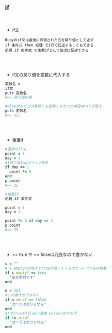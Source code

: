 ## if 
<br>

- if文  
```
Rubyのif文は最後に評価された式を戻り値として返す
if 条件式 then 処理 で1行で記述することもできる
処理 if 条件式 で後置ifとして簡潔に記述できる
```
<br>
<br>

- if文の戻り値を変数に代入する  
```rb
変数名 = 
if文
puts 変数名
#=> 戻り値の値

#elseがなくどの条件にも合致しなかった場合はnilが返る
puts 変数名
#=> nil
```
<br>
<br>

- 後置if  
```rb
#通常のif文
point = 7
day = 1
#1日であればポイント5倍
if day == 1
  point *= 5
end
p point
#=> 35

#後置if
処理 if 条件式

point = 7
day = 1

point *= 5 if day == 1
p point
#=> 35
```
<br>
<br>

- == true や == falseは冗長なので書かない  
```rb
s = ""
# s.empty?の時点でtrueが返ってくるので == trueは無駄
if s.empty? == true
  "空文字列です"
end

n = 123
#この書き方ではなく
if n.zero? == false
  "ゼロではありません"
end
#!でtrueをfalseへ変換 unless文でも可
if !n.zero?
  "ゼロではありません"
end
```